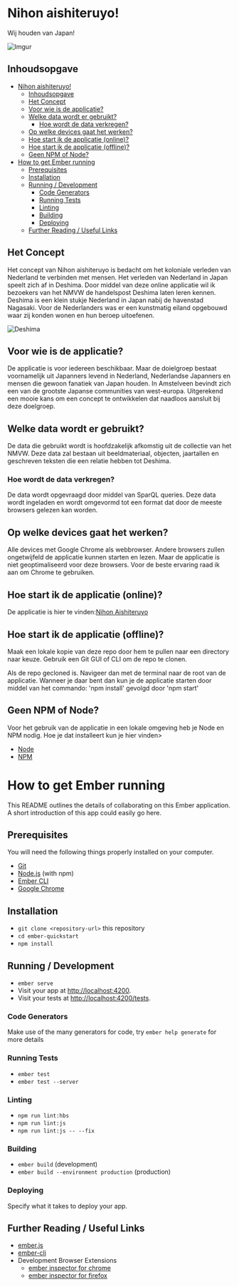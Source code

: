 # Nihon aishiteruyo!
Wij houden van Japan!

![Imgur](https://i.imgur.com/ILfI2Y4.jpg)

## Inhoudsopgave
- [Nihon aishiteruyo!](#nihon-aishiteruyo-)
  * [Inhoudsopgave](#inhoudsopgave)
  * [Het Concept](#het-concept)
  * [Voor wie is de applicatie?](#voor-wie-is-de-applicatie-)
  * [Welke data wordt er gebruikt?](#welke-data-wordt-er-gebruikt-)
    + [Hoe wordt de data verkregen?](#hoe-wordt-de-data-verkregen-)
  * [Op welke devices gaat het werken?](#op-welke-devices-gaat-het-werken-)
  * [Hoe start ik de applicatie (online)?](#hoe-start-ik-de-applicatie--online--)
  * [Hoe start ik de applicatie (offline)?](#hoe-start-ik-de-applicatie--offline--)
  * [Geen NPM of Node?](#geen-npm-of-node-)
- [How to get Ember running](#how-to-get-ember-running)
  * [Prerequisites](#prerequisites)
  * [Installation](#installation)
  * [Running / Development](#running---development)
    + [Code Generators](#code-generators)
    + [Running Tests](#running-tests)
    + [Linting](#linting)
    + [Building](#building)
    + [Deploying](#deploying)
  * [Further Reading / Useful Links](#further-reading---useful-links)


## Het Concept
Het concept van Nihon aishiteruyo is bedacht om het koloniale verleden van Nederland te verbinden met mensen.
Het verleden van Nederland in Japan speelt zich af in Deshima. Door middel van deze online applicatie wil ik bezoekers van het NMVW de handelspost Deshima laten leren kennen. Deshima is een klein stukje Nederland in Japan nabij de havenstad Nagasaki. Voor de Nederlanders was er een kunstmatig eiland opgebouwd waar zij konden  wonen en hun beroep uitoefenen.

![Deshima](https://inter-antiquariaat.nl/wp-content/uploads/Nagasaki-Deshima-naar-Engelbert-Kaempfer-ca.-1750.jpg)

## Voor wie is de applicatie?
De applicatie is voor iedereen beschikbaar. Maar de doielgroep bestaat voornamelijk uit Japanners levend in Nederland,  Nederlandse Japanners en mensen die gewoon fanatiek van Japan houden. In Amstelveen bevindt zich een van de grootste Japanse communities van west-europa. Uitgerekend een mooie kans om een concept te ontwikkelen dat naadloos aansluit bij deze doelgroep.

## Welke data wordt er gebruikt?
De data die gebruikt wordt is hoofdzakelijk afkomstig uit de collectie van het NMVW. Deze data zal bestaan uit beeldmateriaal, objecten, jaartallen en geschreven teksten die een relatie hebben tot Deshima.

### Hoe wordt de data verkregen?
De data wordt opgevraagd door middel van SparQL queries. Deze data wordt ingeladen en wordt omgevormd tot een format dat door de meeste browsers gelezen kan worden.

## Op welke devices gaat het werken?
Alle devices met Google Chrome als webbrowser. Andere browsers zullen ongetwijfeld de applicatie kunnen starten en lezen. Maar de applicatie is niet geoptimaliseerd voor deze browsers. Voor de beste ervaring raad ik aan om Chrome te gebruiken.

## Hoe start ik de applicatie (online)?
De applicatie is hier te vinden:[Nihon Aishiteruyo](https://emberrob.herokuapp.com/)

## Hoe start ik de applicatie (offline)?
Maak een lokale kopie van deze repo door hem te pullen naar een directory naar keuze.
Gebruik een Git GUI of CLI om de repo te clonen.

Als de repo gecloned is. Navigeer dan met de terminal naar de root van de applicatie. Wanneer je daar bent dan kun je de applicatie starten door middel van het commando: 'npm install' gevolgd door 'npm start'

## Geen NPM of Node?
Voor het gebruik van de applicatie in een lokale omgeving heb je Node en NPM nodig.
Hoe je dat installeert kun je hier vinden>
- [Node](https://nodejs.org/en/download/)
- [NPM](https://www.npmjs.com/get-npm)

# How to get Ember running

This README outlines the details of collaborating on this Ember application.
A short introduction of this app could easily go here.

## Prerequisites

You will need the following things properly installed on your computer.

* [Git](https://git-scm.com/)
* [Node.js](https://nodejs.org/) (with npm)
* [Ember CLI](https://ember-cli.com/)
* [Google Chrome](https://google.com/chrome/)

## Installation

* `git clone <repository-url>` this repository
* `cd ember-quickstart`
* `npm install`

## Running / Development

* `ember serve`
* Visit your app at [http://localhost:4200](http://localhost:4200).
* Visit your tests at [http://localhost:4200/tests](http://localhost:4200/tests).

### Code Generators

Make use of the many generators for code, try `ember help generate` for more details

### Running Tests

* `ember test`
* `ember test --server`

### Linting

* `npm run lint:hbs`
* `npm run lint:js`
* `npm run lint:js -- --fix`

### Building

* `ember build` (development)
* `ember build --environment production` (production)

### Deploying

Specify what it takes to deploy your app.

## Further Reading / Useful Links

* [ember.js](https://emberjs.com/)
* [ember-cli](https://ember-cli.com/)
* Development Browser Extensions
  * [ember inspector for chrome](https://chrome.google.com/webstore/detail/ember-inspector/bmdblncegkenkacieihfhpjfppoconhi)
  * [ember inspector for firefox](https://addons.mozilla.org/en-US/firefox/addon/ember-inspector/)
